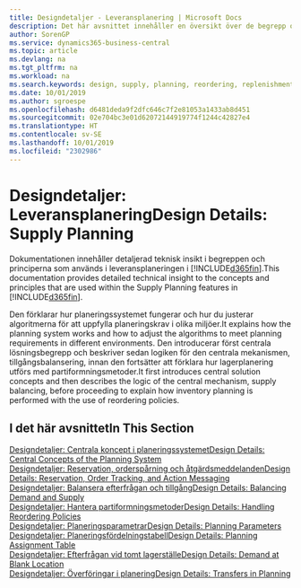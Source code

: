 ```yaml
---
title: Designdetaljer - Leveransplanering | Microsoft Docs
description: Det här avsnittet innehåller en översikt över de begrepp och metoder som används inom leveransplaneringsfunktionerna i Business Central.
author: SorenGP
ms.service: dynamics365-business-central
ms.topic: article
ms.devlang: na
ms.tgt_pltfrm: na
ms.workload: na
ms.search.keywords: design, supply, planning, reordering, replenishment
ms.date: 10/01/2019
ms.author: sgroespe
ms.openlocfilehash: d6481deda9f2dfc646c7f2e81053a1433ab8d451
ms.sourcegitcommit: 02e704bc3e01d62072144919774f1244c42827e4
ms.translationtype: HT
ms.contentlocale: sv-SE
ms.lasthandoff: 10/01/2019
ms.locfileid: "2302986"
---
```

# <a name="design-details-supply-planning"></a><span data-ttu-id="68c58-103">Designdetaljer: Leveransplanering</span><span class="sxs-lookup"><span data-stu-id="68c58-103">Design Details: Supply Planning</span></span>
<span data-ttu-id="68c58-104">Dokumentationen innehåller detaljerad teknisk insikt i begreppen och principerna som används i leveransplaneringen i [!INCLUDE[d365fin](includes/d365fin_md.md)].</span><span class="sxs-lookup"><span data-stu-id="68c58-104">This documentation provides detailed technical insight to the concepts and principles that are used within the Supply Planning features in [!INCLUDE[d365fin](includes/d365fin_md.md)].</span></span>  

<span data-ttu-id="68c58-105">Den förklarar hur planeringssystemet fungerar och hur du justerar algoritmerna för att uppfylla planeringskrav i olika miljöer.</span><span class="sxs-lookup"><span data-stu-id="68c58-105">It explains how the planning system works and how to adjust the algorithms to meet planning requirements in different environments.</span></span> <span data-ttu-id="68c58-106">Den introducerar först centrala lösningsbegrepp och beskriver sedan logiken för den centrala mekanismen, tillgångsbalansering, innan den fortsätter att förklara hur lagerplanering utförs med partiformningsmetoder.</span><span class="sxs-lookup"><span data-stu-id="68c58-106">It first introduces central solution concepts and then describes the logic of the central mechanism, supply balancing, before proceeding to explain how inventory planning is performed with the use of reordering policies.</span></span>  

## <a name="in-this-section"></a><span data-ttu-id="68c58-107">I det här avsnittet</span><span class="sxs-lookup"><span data-stu-id="68c58-107">In This Section</span></span>  
[<span data-ttu-id="68c58-108">Designdetaljer: Centrala koncept i planeringssystemet</span><span class="sxs-lookup"><span data-stu-id="68c58-108">Design Details: Central Concepts of the Planning System</span></span>](design-details-central-concepts-of-the-planning-system.md)  
[<span data-ttu-id="68c58-109">Designdetaljer: Reservation, orderspårning och åtgärdsmeddelanden</span><span class="sxs-lookup"><span data-stu-id="68c58-109">Design Details: Reservation, Order Tracking, and Action Messaging</span></span>](design-details-reservation-order-tracking-and-action-messaging.md)  
[<span data-ttu-id="68c58-110">Designdetaljer: Balansera efterfrågan och tillgång</span><span class="sxs-lookup"><span data-stu-id="68c58-110">Design Details: Balancing Demand and Supply</span></span>](design-details-balancing-demand-and-supply.md)  
[<span data-ttu-id="68c58-111">Designdetaljer: Hantera partiformningsmetoder</span><span class="sxs-lookup"><span data-stu-id="68c58-111">Design Details: Handling Reordering Policies</span></span>](design-details-handling-reordering-policies.md)  
[<span data-ttu-id="68c58-112">Designdetaljer: Planeringsparametrar</span><span class="sxs-lookup"><span data-stu-id="68c58-112">Design Details: Planning Parameters</span></span>](design-details-planning-parameters.md)  
[<span data-ttu-id="68c58-113">Designdetaljer: Planeringsfördelningstabell</span><span class="sxs-lookup"><span data-stu-id="68c58-113">Design Details: Planning Assignment Table</span></span>](design-details-planning-assignment-table.md)  
[<span data-ttu-id="68c58-114">Designdetaljer: Efterfrågan vid tomt lagerställe</span><span class="sxs-lookup"><span data-stu-id="68c58-114">Design Details: Demand at Blank Location</span></span>](design-details-demand-at-blank-location.md)  
[<span data-ttu-id="68c58-115">Designdetaljer: Överföringar i planering</span><span class="sxs-lookup"><span data-stu-id="68c58-115">Design Details: Transfers in Planning</span></span>](design-details-transfers-in-planning.md)
